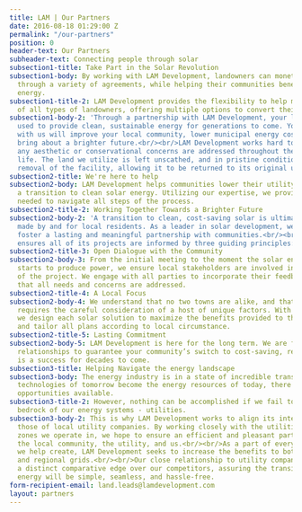 ```yaml
---
title: LAM | Our Partners
date: 2016-08-18 01:29:00 Z
permalink: "/our-partners"
position: 0
header-text: Our Partners
subheader-text: Connecting people through solar
subsection1-title: Take Part in the Solar Revolution
subsection1-body: By working with LAM Development, landowners can monetize their land
  through a variety of agreements, while helping their communities benefit from solar
  energy.
subsection1-title-2: LAM Development provides the flexibility to help meet the needs
  of all types of landowners, offering multiple options to convert their assets.
subsection1-body-2: 'Through a partnership with LAM Development, your land will be
  used to provide clean, sustainable energy for generations to come. Your relationship
  with us will improve your local community, lower municipal energy costs, and help
  bring about a brighter future.<br/><br/>LAM Development works hard to ensure that
  any aesthetic or conservational concerns are addressed throughout the solar farm''s
  life. The land we utilize is left unscathed, and in pristine condition upon the
  removal of the facility, allowing it to be returned to its original use. '
subsection2-title: We're here to help
subsection2-body: LAM Development helps communities lower their utility bills through
  a transition to clean solar energy. Utilizing our expertise, we provide the assistance
  needed to navigate all steps of the process.
subsection2-title-2: Working Together Towards a Brighter Future
subsection2-body-2: 'A transition to clean, cost-saving solar is ultimately a choice
  made by and for local residents. As a leader in solar development, we strive to
  foster a lasting and meaningful partnership with communities.<br/><br/>LAM Development
  ensures all of its projects are informed by three guiding principles:'
subsection2-title-3: Open Dialogue with the Community
subsection2-body-3: From the initial meeting to the moment the solar energy facility
  starts to produce power, we ensure local stakeholders are involved in every aspect
  of the project. We engage with all parties to incorporate their feedback and guarantee
  that all needs and concerns are addressed.
subsection2-title-4: A Local Focus
subsection2-body-4: We understand that no two towns are alike, and that each project
  requires the careful consideration of a host of unique factors. With this in mind,
  we design each solar solution to maximize the benefits provided to the local community
  and tailor all plans according to local circumstance.
subsection2-title-5: Lasting Commitment
subsection2-body-5: LAM Development is here for the long term. We are focused on lasting
  relationships to guarantee your community’s switch to cost-saving, renewable energy
  is a success for decades to come.
subsection3-title: Helping Navigate the energy landscape
subsection3-body: The energy industry is in a state of incredible transition. As the
  technologies of tomorrow become the energy resources of today, there is near unlimited
  opportunities available.
subsection3-title-2: However, nothing can be accomplished if we fail to include the
  bedrock of our energy systems - utilities.
subsection3-body-2: This is why LAM Development works to align its interests with
  those of local utility companies. By working closely with the utilities whose load
  zones we operate in, we hope to ensure an efficient and pleasant partnership between
  the local community, the utility, and us.<br/><br/>As a part of every solar project
  we help create, LAM Development seeks to increase the benefits to both the local
  and regional grids.<br/><br/>Our close relationship to utility companies gives us
  a distinct comparative edge over our competitors, assuring the transition to renewable
  energy will be simple, seamless, and hassle-free.
form-recipient-email: land.leads@lamdevelopment.com
layout: partners
---
```


